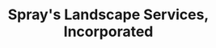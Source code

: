 ---
title: "Spray's Landscape Services, Incorporated"
url: /cheboygan/sprays-landscape-services-incorporated/
shop: garden centre
---